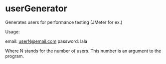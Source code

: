 userGenerator
=============

Generates users for performance testing (JMeter for ex.)

Usage:

email: userN@email.com
password: lala

Where N stands for the number of users. This number is an argument to the program.
